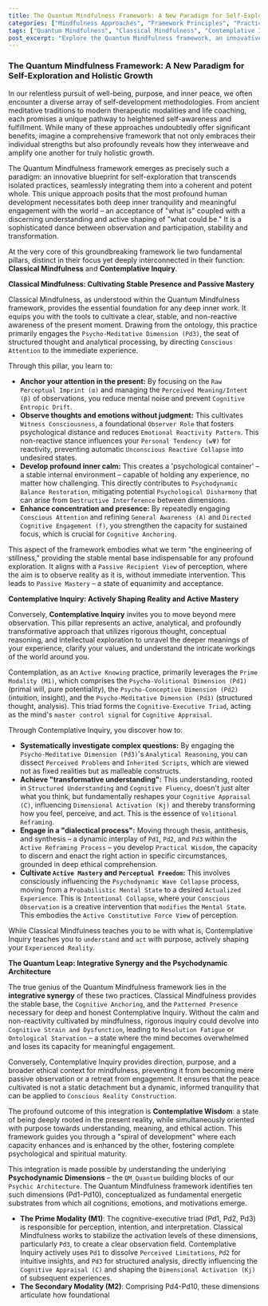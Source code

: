 ```yaml
---
title: The Quantum Mindfulness Framework: A New Paradigm for Self-Exploration and Holistic Growth
categories: ["Mindfulness Approaches", "Framework Principles", "Practices"]
tags: ["Quantum Mindfulness", "Classical Mindfulness", "Contemplative Inquiry", "Psychodynamic Dimensions", "Conscious Observation", "Cognitive Agency", "Holistic Growth", "Perceptual Freedom", "Active Mastery", "Intentional Collapse", "Structural Awareness"]
post_excerpt: "Explore the Quantum Mindfulness framework, an innovative approach integrating Classical Mindfulness and Contemplative Inquiry for profound self-exploration. This post delves into how these distinct practices synergize to cultivate stable presence, deep understanding, and purposeful action, leading to holistic growth and a transformed relationship with reality."
---
```


### The Quantum Mindfulness Framework: A New Paradigm for Self-Exploration and Holistic Growth

In our relentless pursuit of well-being, purpose, and inner peace, we often encounter a diverse array of self-development methodologies. From ancient meditative traditions to modern therapeutic modalities and life coaching, each promises a unique pathway to heightened self-awareness and fulfillment. While many of these approaches undoubtedly offer significant benefits, imagine a comprehensive framework that not only embraces their individual strengths but also profoundly reveals how they interweave and amplify one another for truly holistic growth.

The Quantum Mindfulness framework emerges as precisely such a paradigm: an innovative blueprint for self-exploration that transcends isolated practices, seamlessly integrating them into a coherent and potent whole. This unique approach posits that the most profound human development necessitates both deep inner tranquility and meaningful engagement with the world – an acceptance of "what is" coupled with a discerning understanding and active shaping of "what could be." It is a sophisticated dance between observation and participation, stability and transformation.

At the very core of this groundbreaking framework lie two fundamental pillars, distinct in their focus yet deeply interconnected in their function: **Classical Mindfulness** and **Contemplative Inquiry**.

**Classical Mindfulness: Cultivating Stable Presence and Passive Mastery**

Classical Mindfulness, as understood within the Quantum Mindfulness framework, provides the essential foundation for any deep inner work. It equips you with the tools to cultivate a clear, stable, and non-reactive awareness of the present moment. Drawing from the ontology, this practice primarily engages the `Psycho-Meditative Dimension (Pd3)`, the seat of structured thought and analytical processing, by directing `Conscious Attention` to the immediate experience.

Through this pillar, you learn to:
*   **Anchor your attention in the present:** By focusing on the `Raw Perceptual Imprint (α)` and managing the `Perceived Meaning/Intent (β)` of observations, you reduce mental noise and prevent `Cognitive Entropic Drift`.
*   **Observe thoughts and emotions without judgment:** This cultivates `Witness Consciousness`, a foundational `Observer Role` that fosters psychological distance and reduces `Emotional Reactivity Pattern`. This non-reactive stance influences your `Personal Tendency (wΨ)` for reactivity, preventing automatic `Unconscious Reactive Collapse` into undesired states.
*   **Develop profound inner calm:** This creates a 'psychological container' – a stable internal environment – capable of holding any experience, no matter how challenging. This directly contributes to `Psychodynamic Balance Restoration`, mitigating potential `Psychological Disharmony` that can arise from `Destructive Interference` between dimensions.
*   **Enhance concentration and presence:** By repeatedly engaging `Conscious Attention` and refining `General Awareness (A)` and `Directed Cognitive Engagement (f)`, you strengthen the capacity for sustained focus, which is crucial for `Cognitive Anchoring`.

This aspect of the framework embodies what we term "the engineering of stillness," providing the stable mental base indispensable for any profound exploration. It aligns with a `Passive Recipient View` of perception, where the aim is to observe reality as it is, without immediate intervention. This leads to `Passive Mastery` – a state of equanimity and acceptance.

**Contemplative Inquiry: Actively Shaping Reality and Active Mastery**

Conversely, **Contemplative Inquiry** invites you to move beyond mere observation. This pillar represents an active, analytical, and profoundly transformative approach that utilizes rigorous thought, conceptual reasoning, and intellectual exploration to unravel the deeper meanings of your experience, clarify your values, and understand the intricate workings of the world around you.

Contemplation, as an `Active Knowing` practice, primarily leverages the `Prime Modality (M1)`, which comprises the `Psycho-Volitional Dimension (Pd1)` (primal will, pure potentiality), the `Psycho-Conceptive Dimension (Pd2)` (intuition, insight), and the `Psycho-Meditative Dimension (Pd3)` (structured thought, analysis). This triad forms the `Cognitive-Executive Triad`, acting as the mind's `master control signal` for `Cognitive Appraisal`.

Through Contemplative Inquiry, you discover how to:
*   **Systematically investigate complex questions:** By engaging the `Psycho-Meditative Dimension (Pd3)`'s `Analytical Reasoning`, you can dissect `Perceived Problems` and `Inherited Scripts`, which are viewed not as fixed realities but as malleable constructs.
*   **Achieve "transformative understanding":** This understanding, rooted in `Structured Understanding` and `Cognitive Fluency`, doesn't just alter what you think, but fundamentally reshapes your `Cognitive Appraisal (C)`, influencing `Dimensional Activation (Kj)` and thereby transforming how you feel, perceive, and act. This is the essence of `Volitional Reframing`.
*   **Engage in a "dialectical process":** Moving through thesis, antithesis, and synthesis – a dynamic interplay of `Pd1`, `Pd2`, and `Pd3` within the `Active Reframing Process` – you develop `Practical Wisdom`, the capacity to discern and enact the right action in specific circumstances, grounded in deep ethical comprehension.
*   **Cultivate `Active Mastery` and `Perceptual Freedom`:** This involves consciously influencing the `Psychodynamic Wave Collapse` process, moving from a `Probabilistic Mental State` to a desired `Actualized Experience`. This is `Intentional Collapse`, where your `Conscious Observation` is a creative intervention that `modifies` the `Mental State`. This embodies the `Active Constitutive Force View` of perception.

While Classical Mindfulness teaches you to `be` with what is, Contemplative Inquiry teaches you to `understand` and `act` with purpose, actively shaping your `Experienced Reality`.

**The Quantum Leap: Integrative Synergy and the Psychodynamic Architecture**

The true genius of the Quantum Mindfulness framework lies in the **integrative synergy** of these two practices. Classical Mindfulness provides the stable base, the `Cognitive Anchoring`, and the `Patterned Presence` necessary for deep and honest Contemplative Inquiry. Without the calm and non-reactivity cultivated by mindfulness, rigorous inquiry could devolve into `Cognitive Strain and Dysfunction`, leading to `Resolution Fatigue` or `Ontological Starvation` – a state where the mind becomes overwhelmed and loses its capacity for meaningful engagement.

Conversely, Contemplative Inquiry provides direction, purpose, and a broader ethical context for mindfulness, preventing it from becoming mere passive observation or a retreat from engagement. It ensures that the peace cultivated is not a static detachment but a dynamic, informed tranquility that can be applied to `Conscious Reality Construction`.

The profound outcome of this integration is **Contemplative Wisdom**: a state of being deeply rooted in the present reality, while simultaneously oriented with purpose towards understanding, meaning, and ethical action. This framework guides you through a "spiral of development" where each capacity enhances and is enhanced by the other, fostering complete psychological and spiritual maturity.

This integration is made possible by understanding the underlying **Psychodynamic Dimensions** – the `QM_Quantum` building blocks of our `Psychic Architecture`. The Quantum Mindfulness framework identifies ten such dimensions (Pd1-Pd10), conceptualized as fundamental energetic substrates from which all cognitions, emotions, and motivations emerge.

*   **The Prime Modality (M1)**: The cognitive-executive triad (Pd1, Pd2, Pd3) is responsible for perception, intention, and interpretation. Classical Mindfulness works to stabilize the activation levels of these dimensions, particularly `Pd3`, to create a clear observation field. Contemplative Inquiry actively uses `Pd1` to dissolve `Perceived Limitations`, `Pd2` for intuitive insights, and `Pd3` for structured analysis, directly influencing the `Cognitive Appraisal (C)` and shaping the `Dimensional Activation (Kj)` of subsequent experiences.
*   **The Secondary Modality (M2)**: Comprising Pd4-Pd10, these dimensions articulate how foundational